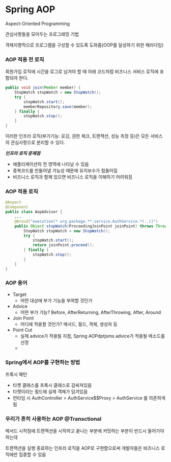 # Spring AOP

Aspect-Oriented Programming

관심사항들을 모아두는 프로그래밍 기법

객체지향적으로 프로그램을 구성할 수 있도록 도와줌(OOP를 달성하기 위한 패러다임)

### AOP 적용 전 로직

회원가입 로직에 시간을 로그로 남겨야 할 때 아래 코드처럼 비즈니스 서비스 로직에 포함되야 한다.

```java
public void join(Member member) {
	StopWatch stopWatch = new StopWatch();
	try {
		stopWatch.start();
		memberRepository.save(member);
	} finally {
		stopWatch.stop();		
	}
}
```

이러한 인프라 로직(부가기능: 로깅, 권한 체크, 트랜잭션, 성능 측정 등)은 모든 서비스의 관심사항으로 분리할 수 있다.

***인프라 로직 문제점***

- 애플리케이션의 전 영역에 나타날 수 있음
- 중복코드를 만들어낼 가능성 때문에 유지보수가 힘들어짐
- 비즈니스 로직과 함께 있으면 비즈니스 로직을 이해하기 어려워짐

### AOP 적용 로직

```java
@Aspect
@Component
public class AopAdvisor {
	...
	@Aroud("execution(* org.package.**.service.AuthService.*(..))")
	public Object stopWatch(ProceedingJoinPoint joinPoint) throws Throwable {
		StopWatch stopWatch = new StopWatch();
		try {
			stopWatch.start();
			return joinPoint.proceed();
		} finally {
			stopWatch.stop();
		}
	}
}
```

### AOP 용어

- Target
    - 어떤 대상에 부가 기능을 부여할 것인가
- Advice
    - 어떤 부가 기능? Before, AfterReturning, AfterThrowing, After, Around
- Join Point
    - 어디에 적용할 것인가? 메서드, 필드, 객체, 생성자 등
- Point Cut
    - 실제 advice가 적용될 지점, Spring AOPdptjsms advice가 적용될 메소드를 선정
    -

### Spring에서 AOP를 구현하는 방법

프록시 패턴

- 타켓 클래스를 프록시 클래스로 감싸져있음
- 타켓이라는 필드에 실제 객체가 담겨있음
- 런타임 시 AuthController > AuthService$$Proxy > AuthService 를 의존하게 됨

### 우리가 흔히 사용하는 AOP **@Transctional**

메서드 시작점에 트랜잭션을 시작하고 끝나는 부분에 커밋하는 부분이 반드시 들어가야 하는데

트랜잭션을 실행 종료하는 인프라 로직을 AOP로 구현함으로써 개발자들은 비즈니스 로직에만 집중할 수 있음